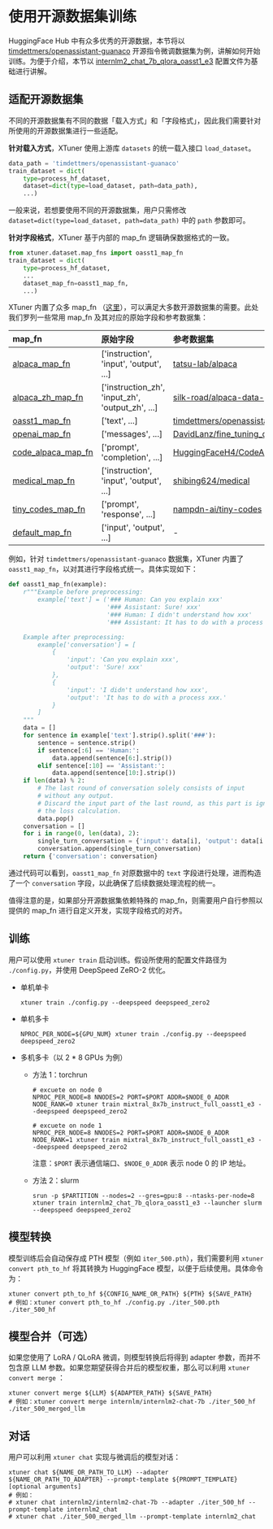 # 使用开源数据集训练

HuggingFace Hub 中有众多优秀的开源数据，本节将以 [timdettmers/openassistant-guanaco](https://huggingface.co/datasets/timdettmers/openassistant-guanaco) 开源指令微调数据集为例，讲解如何开始训练。为便于介绍，本节以 [internlm2_chat_7b_qlora_oasst1_e3](https://github.com/InternLM/xtuner/blob/main/xtuner/configs/internlm/internlm2_chat_7b/internlm2_chat_7b_qlora_oasst1_e3.py) 配置文件为基础进行讲解。

## 适配开源数据集

不同的开源数据集有不同的数据「载入方式」和「字段格式」，因此我们需要针对所使用的开源数据集进行一些适配。

**针对载入方式**，XTuner 使用上游库 `datasets` 的统一载入接口 `load_dataset`。

```python
data_path = 'timdettmers/openassistant-guanaco'
train_dataset = dict(
    type=process_hf_dataset,
    dataset=dict(type=load_dataset, path=data_path),
    ...)
```

一般来说，若想要使用不同的开源数据集，用户只需修改 `dataset=dict(type=load_dataset, path=data_path)` 中的 `path` 参数即可。

**针对字段格式**，XTuner 基于内部的 map_fn 逻辑确保数据格式的一致。

```python
from xtuner.dataset.map_fns import oasst1_map_fn
train_dataset = dict(
    type=process_hf_dataset,
    ...
    dataset_map_fn=oasst1_map_fn,
    ...)
```

XTuner 内置了众多 map_fn （[这里](https://github.com/InternLM/xtuner/tree/main/xtuner/dataset/map_fns/dataset_map_fns)），可以满足大多数开源数据集的需要。此处我们罗列一些常用 map_fn 及其对应的原始字段和参考数据集：

| map_fn                                                                                                                          | 原始字段                                            | 参考数据集                                                                                                         |
| :------------------------------------------------------------------------------------------------------------------------------ | :-------------------------------------------------- | :----------------------------------------------------------------------------------------------------------------- |
| [alpaca_map_fn](https://github.com/InternLM/xtuner/blob/main/xtuner/dataset/map_fns/dataset_map_fns/alpaca_map_fn.py)           | \['instruction',  'input', 'output', ...\]          | [tatsu-lab/alpaca](https://huggingface.co/datasets/tatsu-lab/alpaca)                                               |
| [alpaca_zh_map_fn](https://github.com/InternLM/xtuner/blob/main/xtuner/dataset/map_fns/dataset_map_fns/alpaca_zh_map_fn.py)     | \['instruction_zh',  'input_zh', 'output_zh', ...\] | [silk-road/alpaca-data-gpt4-chinese](https://huggingface.co/datasets/silk-road/alpaca-data-gpt4-chinese)           |
| [oasst1_map_fn](https://github.com/InternLM/xtuner/blob/main/xtuner/dataset/map_fns/dataset_map_fns/oasst1_map_fn.py)           | \['text', ...\]                                     | [timdettmers/openassistant-guanaco](https://huggingface.co/datasets/timdettmers/openassistant-guanaco)             |
| [openai_map_fn](https://github.com/InternLM/xtuner/blob/main/xtuner/dataset/map_fns/dataset_map_fns/openai_map_fn.py)           | \['messages',  ...\]                                | [DavidLanz/fine_tuning_datraset_4_openai](https://huggingface.co/datasets/DavidLanz/fine_tuning_datraset_4_openai) |
| [code_alpaca_map_fn](https://github.com/InternLM/xtuner/blob/main/xtuner/dataset/map_fns/dataset_map_fns/code_alpaca_map_fn.py) | \['prompt',  'completion', ...\]                    | [HuggingFaceH4/CodeAlpaca_20K](https://huggingface.co/datasets/HuggingFaceH4/CodeAlpaca_20K)                       |
| [medical_map_fn](https://github.com/InternLM/xtuner/blob/main/xtuner/dataset/map_fns/dataset_map_fns/medical_map_fn.py)         | \['instruction',  'input', 'output', ...\]          | [shibing624/medical](https://huggingface.co/datasets/shibing624/medical)                                           |
| [tiny_codes_map_fn](https://github.com/InternLM/xtuner/blob/main/xtuner/dataset/map_fns/dataset_map_fns/tiny_codes_map_fn.py)   | \['prompt',  'response', ...\]                      | [nampdn-ai/tiny-codes](https://huggingface.co/datasets/nampdn-ai/tiny-codes)                                       |
| [default_map_fn](https://github.com/InternLM/xtuner/blob/main/xtuner/dataset/map_fns/dataset_map_fns/default_map_fn.py)         | \['input',  'output', ...\]                         | -                                                                                                                  |

例如，针对 `timdettmers/openassistant-guanaco` 数据集，XTuner 内置了 `oasst1_map_fn`，以对其进行字段格式统一。具体实现如下：

```python
def oasst1_map_fn(example):
    r"""Example before preprocessing:
        example['text'] = ('### Human: Can you explain xxx'
                           '### Assistant: Sure! xxx'
                           '### Human: I didn't understand how xxx'
                           '### Assistant: It has to do with a process xxx.')

    Example after preprocessing:
        example['conversation'] = [
            {
                'input': 'Can you explain xxx',
                'output': 'Sure! xxx'
            },
            {
                'input': 'I didn't understand how xxx',
                'output': 'It has to do with a process xxx.'
            }
        ]
    """
    data = []
    for sentence in example['text'].strip().split('###'):
        sentence = sentence.strip()
        if sentence[:6] == 'Human:':
            data.append(sentence[6:].strip())
        elif sentence[:10] == 'Assistant:':
            data.append(sentence[10:].strip())
    if len(data) % 2:
        # The last round of conversation solely consists of input
        # without any output.
        # Discard the input part of the last round, as this part is ignored in
        # the loss calculation.
        data.pop()
    conversation = []
    for i in range(0, len(data), 2):
        single_turn_conversation = {'input': data[i], 'output': data[i + 1]}
        conversation.append(single_turn_conversation)
    return {'conversation': conversation}
```

通过代码可以看到，`oasst1_map_fn` 对原数据中的 `text` 字段进行处理，进而构造了一个 `conversation` 字段，以此确保了后续数据处理流程的统一。

值得注意的是，如果部分开源数据集依赖特殊的 map_fn，则需要用户自行参照以提供的 map_fn 进行自定义开发，实现字段格式的对齐。

## 训练

用户可以使用 `xtuner train` 启动训练。假设所使用的配置文件路径为 `./config.py`，并使用 DeepSpeed ZeRO-2 优化。

- 单机单卡

  ```shell
  xtuner train ./config.py --deepspeed deepspeed_zero2
  ```

- 单机多卡

  ```shell
  NPROC_PER_NODE=${GPU_NUM} xtuner train ./config.py --deepspeed deepspeed_zero2
  ```

- 多机多卡（以 2 * 8 GPUs 为例）

  - 方法 1：torchrun

    ```
    # excuete on node 0
    NPROC_PER_NODE=8 NNODES=2 PORT=$PORT ADDR=$NODE_0_ADDR NODE_RANK=0 xtuner train mixtral_8x7b_instruct_full_oasst1_e3 --deepspeed deepspeed_zero2

    # excuete on node 1
    NPROC_PER_NODE=8 NNODES=2 PORT=$PORT ADDR=$NODE_0_ADDR NODE_RANK=1 xtuner train mixtral_8x7b_instruct_full_oasst1_e3 --deepspeed deepspeed_zero2
    ```

    注意：`$PORT` 表示通信端口、`$NODE_0_ADDR` 表示 node 0 的 IP 地址。

  - 方法 2：slurm

    ```
    srun -p $PARTITION --nodes=2 --gres=gpu:8 --ntasks-per-node=8 xtuner train internlm2_chat_7b_qlora_oasst1_e3 --launcher slurm --deepspeed deepspeed_zero2
    ```

## 模型转换

模型训练后会自动保存成 PTH 模型（例如 `iter_500.pth`），我们需要利用 `xtuner convert pth_to_hf` 将其转换为 HuggingFace 模型，以便于后续使用。具体命令为：

```shell
xtuner convert pth_to_hf ${CONFIG_NAME_OR_PATH} ${PTH} ${SAVE_PATH}
# 例如：xtuner convert pth_to_hf ./config.py ./iter_500.pth ./iter_500_hf
```

## 模型合并（可选）

如果您使用了 LoRA / QLoRA 微调，则模型转换后将得到 adapter 参数，而并不包含原 LLM 参数。如果您期望获得合并后的模型权重，那么可以利用 `xtuner convert merge` ：

```shell
xtuner convert merge ${LLM} ${ADAPTER_PATH} ${SAVE_PATH}
# 例如：xtuner convert merge internlm/internlm2-chat-7b ./iter_500_hf ./iter_500_merged_llm
```

## 对话

用户可以利用 `xtuner chat` 实现与微调后的模型对话：

```shell
xtuner chat ${NAME_OR_PATH_TO_LLM} --adapter ${NAME_OR_PATH_TO_ADAPTER} --prompt-template ${PROMPT_TEMPLATE} [optional arguments]
# 例如：
# xtuner chat internlm2/internlm2-chat-7b --adapter ./iter_500_hf --prompt-template internlm2_chat
# xtuner chat ./iter_500_merged_llm --prompt-template internlm2_chat
```
